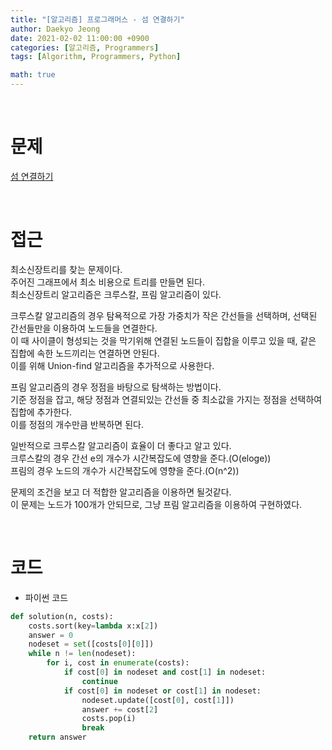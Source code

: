 ```yaml
---
title: "[알고리즘] 프로그래머스 - 섬 연결하기"
author: Daekyo Jeong
date: 2021-02-02 11:00:00 +0900
categories: [알고리즘, Programmers]
tags: [Algorithm, Programmers, Python]

math: true
---
```


<br/>

# **문제**


[섬 연결하기](https://programmers.co.kr/learn/courses/30/lessons/42861)

<br/>

# **접근**  

최소신장트리를 찾는 문제이다.  
주어진 그래프에서 최소 비용으로 트리를 만들면 된다.  
최소신장트리 알고리즘은 크루스칼, 프림 알고리즘이 있다.  

크루스칼 알고리즘의 경우 탐욕적으로 가장 가중치가 작은 간선들을 선택하며, 선택된 간선들만을 이용하여 노드들을 연결한다.  
이 때 사이클이 형성되는 것을 막기위해 연결된 노드들이 집합을 이루고 있을 때, 같은 집합에 속한 노드끼리는 연결하면 안된다.  
이를 위해 Union-find 알고리즘을 추가적으로 사용한다.  

프림 알고리즘의 경우 정점을 바탕으로 탐색하는 방법이다.  
기준 정점을 잡고, 해당 정점과 연결되있는 간선들 중 최소값을 가지는 정점을 선택하여 집합에 추가한다.  
이를 정점의 개수만큼 반복하면 된다.  

일반적으로 크루스칼 알고리즘이 효율이 더 좋다고 알고 있다.  
크루스칼의 경우 간선 e의 개수가 시간복잡도에 영향을 준다.(O(eloge))  
프림의 경우 노드의 개수가 시간복잡도에 영향을 준다.(O(n^2))  

문제의 조건을 보고 더 적합한 알고리즘을 이용하면 될것같다.  
이 문제는 노드가 100개가 안되므로, 그냥 프림 알고리즘을 이용하여 구현하였다.  

<br/>

# **코드**


- 파이썬 코드   

```py
def solution(n, costs):
    costs.sort(key=lambda x:x[2])
    answer = 0
    nodeset = set([costs[0][0]])
    while n != len(nodeset):
        for i, cost in enumerate(costs):
            if cost[0] in nodeset and cost[1] in nodeset:
                continue
            if cost[0] in nodeset or cost[1] in nodeset:
                nodeset.update([cost[0], cost[1]])
                answer += cost[2]
                costs.pop(i)
                break
    return answer
```


<br/>
